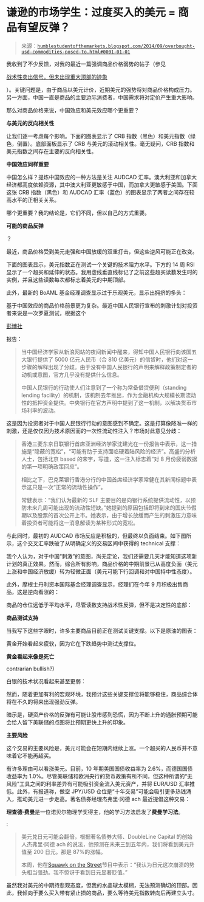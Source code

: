 <!--yml

类别：未分类

日期：2024-05-18 03:33:06

-->

# 谦逊的市场学生：过度买入的美元 = 商品有望反弹？

> 来源：[`humblestudentofthemarkets.blogspot.com/2014/09/overbought-usd-commodities-posed-to.html#0001-01-01`](https://humblestudentofthemarkets.blogspot.com/2014/09/overbought-usd-commodities-posed-to.html#0001-01-01)

我收到了不少反馈，对我的最近一篇强调商品价格弱势的帖子（参见

[战术性卖出信号，但未出现重大顶部的迹象](http://humblestudentofthemarkets.blogspot.com/2014/09/a-tactical-sell-signal-but-no-signs-of.html)

）。关键问题是，由于商品以美元计价，近期美元的强势将对商品价格构成压力。另一方面，中国一直是商品的主要边际消费者，中国需求将对定价产生重大影响。

那么对商品价格来说，中国效应和美元效应哪个更重要？

**与美元的反向相关性**

让我们逐一考虑每个影响。下面的图表显示了 CRB 指数（黑色）和美元指数（绿色，倒置）。底部面板显示了 CRB 与美元的滚动相关性。毫无疑问，CRB 指数和美元指数之间存在主要的反向相关性。

**中国效应同样重要**

中国怎么样？提炼中国效应的一种方法是关注 AUDCAD 汇率。澳大利亚和加拿大经济都高度依赖资源，其中澳大利亚更敏感于中国，而加拿大更敏感于美国。下面这张 CRB 指数（黑色）和 AUDCAD 汇率（蓝色）的图表显示了两者之间存在较高水平的正相关关系。

哪个更重要？我的结论是，它们不同，但以自己的方式重要。

**可能的商品反弹**

？

最近，商品价格受到美元走强和中国放缓的双重打击，但这些逆风可能正在改变。

下面的图表显示，美元指数正在测试一个关键的技术阻力水平。下方的 14 周 RSI 显示了一个超买和延伸的状态。我用虚线垂直线标记了之前这些超买读数发生时的实例，并且这些读数每次都标志着美元的中期顶部。

此外，最新的 BoAML 基金经理调查显示过于乐观美元，显示出拥挤的多头：

基于中国效应的商品价格前景更为复杂。最近中国人民银行宣布的刺激计划对投资者来说是一次罗夏测试，根据这个

[彭博社](http://www.bloomberg.com/news/2014-09-17/stealthy-or-normal-analysts-diverge-on-pboc-s-action.html)

报告：

> 当中国经济学家从新浪网站的夜间新闻中醒来，得知中国人民银行向该国五大银行提供了 5000 亿元人民币（合 810 亿美元）的信贷时，他们对这一步骤的解释出现了分歧。由于没有中国人民银行的声明来解释政策制定者的动机或意图，官方几乎没有提供什么信息。
> 
> 中国人民银行的行动使人们注意到了一个称为常备借贷便利（standing lending facility）的机制，该机制去年推出，作为金融机构大规模长期流动性的抵押资金提供。中央银行在官方声明中提到了这一机制，以解决货币市场利率的波动。

这是因为投资者对于中国人民银行行动的意图感到不确定。这是打算像降准一样的刺激，还是仅仅因为技术原因而的一次性流动性注入？市场对此意见分歧：

> 香港三菱东京日联银行首席亚洲经济学家沈建光在一份报告中表示，这一措施是“隐蔽的宽松”，“可能有助于支持面临硬着陆风险的经济”。高盛的分析人士，包括北京 based 的宋宇，写道，这一注入标志着“对 8 月份疲弱数据的第一项明确政策回应”。
> 
> 相比之下，巴克莱银行香港分行的中国首席经济学家常健在其新闻标题中表示这只是一次“正常的流动性操作”。
> 
> 常健表示：“我们认为最新的 SLF 主要目的是向银行系统提供流动性，以预防未来几周可能出现的流动性短缺。”她提到的原因包括即将到来的国庆节假期以及股票的首次公开上市。她表示，由于增长放缓而产生的刺激压力意味着投资者可能将这一消息解读为某种形式的宽松。

与此同时，最初的 AUDCAD 市场反应是积极的，但最终以负面结束。如下图所示，这个交叉汇率跌破了从明确定义的交易区间中获得的 technical 支撑：

我个人认为，对于中国“刺激”的意图，尚无定论，我们还需要几天才能知道这项新计划的真正效果。然而，综合所有影响，商品价格的中期前景已从高度负面（美元上涨和中国经济放缓）转为轻微正面（美元可能下行回调和对中国持中性态度）。

此外，摩根士丹利资本国际基金经理调查显示，经理们在今年 9 月积极出售商品，这是逆向看涨的：

商品的仓位远低于平均水平，尽管读数支持战术性反弹，但不是决定性的底部：

**商品测试支持**

当我写下这些字眼时，许多主要商品目前正在测试关键支撑。以下是原油的图表：

黄金开始看起来疲软，因为它在下跌趋势中测试支撑位。

**黄金看起来像是死亡**

contrarian bullish?)

白银的技术状况看起来甚至更弱：

然而，随着更加有利的宏观环境，我预计这些关键支撑位将能够稳住，商品综合体将在不久的将来出现强劲反弹。

暗示是，硬资产价格的反弹有可能让股市感到恐慌，因为不断上升的通胀预期可能会给人留下美联储的点图将比预期更快上升的印象。

**主要风险**

这个交易的主要风险是，美元可能会在短期内继续上涨。一个超买的人民币并不意味着它不能再超买。

有许多理由可以看涨美元。目前，10 年期美国国债收益率为 2.6%，而德国国债收益率为 1.0%。尽管美联储和欧洲央行的货币政策有所不同，但这种所谓的“无风险”工具之间的利率差异有可能吸引资金流入美元资产，并将 EUR/USD 汇率推低。此外，有报道称，做空 JPY/USD 仓位是“十年交易”可能会吸引更多热钱涌入，推动美元进一步走高。著名债券经理杰弗里·冈德 ach 最近提倡这种交易：

**理查德·费曼**是一位诺贝尔物理学奖得主，他的学习方法启发了**费曼学习法**。

:

> 美元兑日元可能会翻倍，根据著名债券大师、DoubleLine Capital 的创始人杰弗里·冈德 ach 的说法，他预测在未来三到五年内，我们将看到美元升值至 200 日元。那是 87%的涨幅。
> 
> 本周，他在[Squawk on the Street](http://www.cnbc.com/id/15838381)节目中表示：“我认为日元这次崩溃的势头相当强劲。我不惊讶于看到日元显著贬值。”

虽然我对美元的中期持悲观态度，但我的水晶球太模糊，无法预测确切的顶部。因此，我倾向于要么买入带有紧止损的商品，要么等待美元指数转向后再建立头寸。
